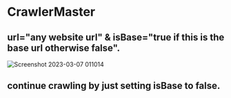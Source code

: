 # CrawlerMaster
## url="any website url" & isBase="true if this is the base url otherwise false".
![Screenshot 2023-03-07 011014](https://user-images.githubusercontent.com/66458518/223214668-bab74be9-ea45-4b9e-aa49-cb715b4957d5.png)
## continue crawling by just setting isBase to false.
